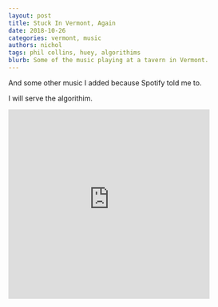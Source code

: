 ```yaml
---
layout: post
title: Stuck In Vermont, Again
date: 2018-10-26
categories: vermont, music
authors: nichol
tags: phil collins, huey, algorithims
blurb: Some of the music playing at a tavern in Vermont.
---
```


<p>
  And some other music I added because Spotify told me to.
</p>

<p>
  I will serve the algorithim.
</p>

<p>
  <iframe src="https://open.spotify.com/embed/user/nicholalexander/playlist/7kepRUkN4a2Tb06oeS1ZG0" width="80%" height="380" frameborder="0" allowtransparency="true" allow="encrypted-media"></iframe>
</p>